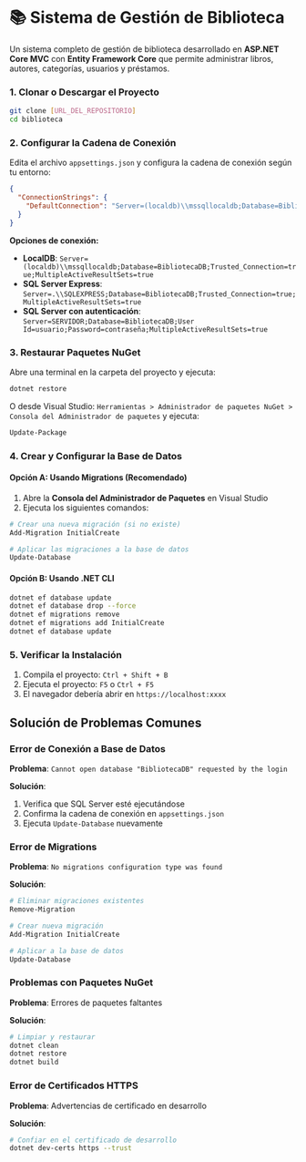 # 📚 Sistema de Gestión de Biblioteca

Un sistema completo de gestión de biblioteca desarrollado en **ASP.NET Core MVC** con **Entity Framework Core** que permite administrar libros, autores, categorías, usuarios y préstamos.

### 1. Clonar o Descargar el Proyecto

```bash
git clone [URL_DEL_REPOSITORIO]
cd biblioteca
```

### 2. Configurar la Cadena de Conexión

Edita el archivo `appsettings.json` y configura la cadena de conexión según tu entorno:

```json
{
  "ConnectionStrings": {
    "DefaultConnection": "Server=(localdb)\\mssqllocaldb;Database=BibliotecaDB;Trusted_Connection=true;MultipleActiveResultSets=true"
  }
}
```

**Opciones de conexión:**

- **LocalDB**: `Server=(localdb)\\mssqllocaldb;Database=BibliotecaDB;Trusted_Connection=true;MultipleActiveResultSets=true`
- **SQL Server Express**: `Server=.\\SQLEXPRESS;Database=BibliotecaDB;Trusted_Connection=true;MultipleActiveResultSets=true`
- **SQL Server con autenticación**: `Server=SERVIDOR;Database=BibliotecaDB;User Id=usuario;Password=contraseña;MultipleActiveResultSets=true`

### 3. Restaurar Paquetes NuGet

Abre una terminal en la carpeta del proyecto y ejecuta:

```bash
dotnet restore
```

O desde Visual Studio: `Herramientas > Administrador de paquetes NuGet > Consola del Administrador de paquetes` y ejecuta:

```powershell
Update-Package
```

### 4. Crear y Configurar la Base de Datos

#### Opción A: Usando Migrations (Recomendado)

1. Abre la **Consola del Administrador de Paquetes** en Visual Studio
2. Ejecuta los siguientes comandos:

```powershell
# Crear una nueva migración (si no existe)
Add-Migration InitialCreate

# Aplicar las migraciones a la base de datos
Update-Database
```

#### Opción B: Usando .NET CLI

```bash
dotnet ef database update
dotnet ef database drop --force
dotnet ef migrations remove
dotnet ef migrations add InitialCreate
dotnet ef database update
```

### 5. Verificar la Instalación

1. Compila el proyecto: `Ctrl + Shift + B`
2. Ejecuta el proyecto: `F5` o `Ctrl + F5`
3. El navegador debería abrir en `https://localhost:xxxx`

## Solución de Problemas Comunes

### Error de Conexión a Base de Datos

**Problema**: `Cannot open database "BibliotecaDB" requested by the login`

**Solución**:
1. Verifica que SQL Server esté ejecutándose
2. Confirma la cadena de conexión en `appsettings.json`
3. Ejecuta `Update-Database` nuevamente

### Error de Migrations

**Problema**: `No migrations configuration type was found`

**Solución**:
```powershell
# Eliminar migraciones existentes
Remove-Migration

# Crear nueva migración
Add-Migration InitialCreate

# Aplicar a la base de datos
Update-Database
```

### Problemas con Paquetes NuGet

**Problema**: Errores de paquetes faltantes

**Solución**:
```bash
# Limpiar y restaurar
dotnet clean
dotnet restore
dotnet build
```

### Error de Certificados HTTPS

**Problema**: Advertencias de certificado en desarrollo

**Solución**:
```bash
# Confiar en el certificado de desarrollo
dotnet dev-certs https --trust
```
